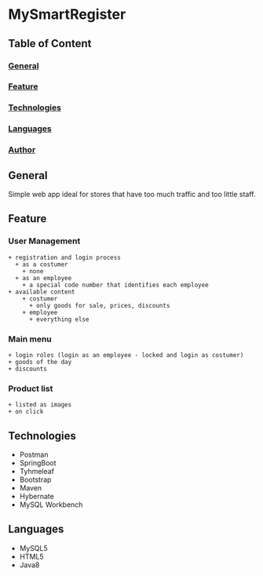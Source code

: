 # MySmartRegister
## Table of Content

### [General](General)
### [Feature](Feature)
### [Technologies](Tehnologies)
### [Languages](Languages)
### [Author](Author)

## General
Simple web app ideal for stores that have too much traffic and too little staff.

## Feature
  ### User Management
    + registration and login process
      + as a costumer
        + none
      + as an employee
        + a special code number that identifies each employee
    + available content
      	+ costumer 
          + only goods for sale, prices, discounts
        + employee
          + everything else
  
  ### Main menu
    + login roles (login as an employee - locked and login as costumer)
    + goods of the day
    + discounts
    
  ### Product list
    + listed as images
    + on click 
    
## Technologies
  + Postman
  + SpringBoot
  + Tyhmeleaf
  + Bootstrap
  + Maven
  + Hybernate
  + MySQL Workbench
  
## Languages
  + MySQL5
  + HTML5
  + Java8



